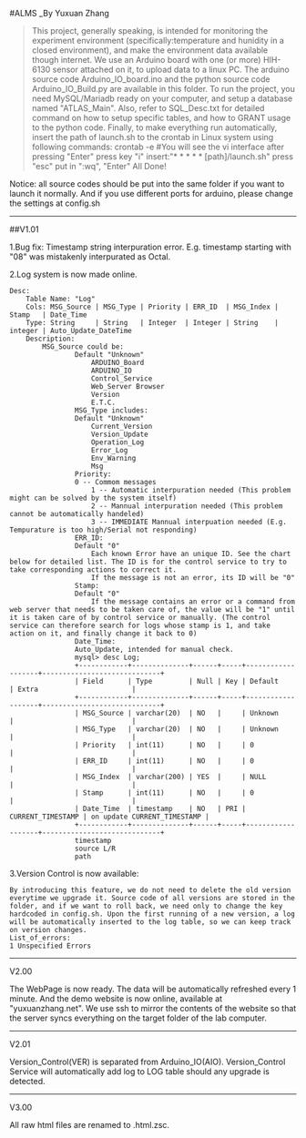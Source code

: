 #ALMS _By Yuxuan Zhang

>This project, generally speaking, is intended for monitoring the experiment environment (specifically:temperature and hunidity in a closed environment), and make the environment data available though internet.
>We use an Arduino board with one (or more) HIH-6130 sensor attached on it, to upload data to a linux PC. The arduino source code Arduino_IO_board.ino and the python source code Arduino_IO_Build.py are available in this folder.
>To run the project, you need MySQL/Mariadb ready on your computer, and setup a database named "ATLAS_Main". Also, refer to SQL_Desc.txt for detailed command on how to setup specific tables, and how to GRANT usage to the python code.
>Finally, to make everything run automatically, insert the path of launch.sh to the crontab in Linux system using following commands:
>	crontab -e #You will see the vi interface after pressing "Enter"
>	press key "i"
>	insert:"* * * * * [path]/launch.sh"
>	press "esc"
>	put in ":wq", "Enter"
>All Done!

Notice: all source codes should be put into the same folder if you want to launch it normally. And if you use different ports for arduino, please change the settings at config.sh

------------------------------------

##V1.01

1.Bug fix: Timestamp string interpuration error. E.g. timestamp starting with "08" was mistakenly interpurated as Octal.

2.Log system is now made online.

	Desc:
		Table Name: "Log"
		Cols: MSG_Source | MSG_Type | Priority | ERR_ID  | MSG_Index | Stamp   | Date_Time
		Type: String     | String   | Integer  | Integer | String    | integer | Auto_Update_DateTime
		Description:
			MSG_Source could be:
				    Default "Unknown"
		    			ARDUINO_Board
						ARDUINO_IO
						Control_Service
						Web_Server Browser
						Version
						E.T.C.
					MSG_Type includes:
					Default "Unknown"
						Current_Version
						Version_Update
						Operation_Log
						Error_Log
						Env_Warning
						Msg
					Priority:
					0 -- Commom messages
						1 -- Automatic interpuration needed (This problem might can be solved by the system itself)
						2 -- Mannual interpuration needed (This problem cannot be automatically handeled)
						3 -- IMMEDIATE Mannual interpuation needed (E.g. Tempurature is too high/Serial not responding)
					ERR_ID:
					Default "0"
					    Each known Error have an unique ID. See the chart below for detailed list. The ID is for the control service to try to take corresponding actions to correct it.
		    		    If the message is not an error, its ID will be "0"
		    		Stamp:
					Default "0"
						If the message contains an error or a command from web server that needs to be taken care of, the value will be "1" until it is taken care of by control service or manually. (The control service can therefore search for logs whose stamp is 1, and take action on it, and finally change it back to 0)
					Date_Time:
					Auto_Update, intended for manual check.
					mysql> desc Log;
					+------------+--------------+------+-----+-------------------+-----------------------------+
					| Field      | Type         | Null | Key | Default           | Extra                       |
					+------------+--------------+------+-----+-------------------+-----------------------------+
					| MSG_Source | varchar(20)  | NO   |     | Unknown           |                             |
					| MSG_Type   | varchar(20)  | NO   |     | Unknown           |                             |
					| Priority   | int(11)      | NO   |     | 0                 |                             |
					| ERR_ID     | int(11)      | NO   |     | 0                 |                             |
					| MSG_Index  | varchar(200) | YES  |     | NULL              |                             |
					| Stamp      | int(11)      | NO   |     | 0                 |                             |
					| Date_Time  | timestamp    | NO   | PRI | CURRENT_TIMESTAMP | on update CURRENT_TIMESTAMP |
					+------------+--------------+------+-----+-------------------+-----------------------------+
					timestamp
					source L/R
					path

3.Version Control is now available:

	By introducing this feature, we do not need to delete the old version everytime we upgrade it. Source code of all versions are stored in the folder, and if we want to roll back, we need only to change the key hardcoded in config.sh. Upon the first running of a new version, a log will be automatically inserted to the log table, so we can keep track on version changes.
	List_of_errors:
	1 Unspecified Errors

------------------------------------

V2.00

The WebPage is now ready. The data will be automatically refreshed every 1 minute. And the demo website is now online, available at "yuxuanzhang.net". We use ssh to mirror the contents of the website so that the server syncs everything on the target folder of the lab computer.

------------------------------------

V2.01

Version_Control(VER) is separated from Arduino_IO(AIO). Version_Control Service will automatically add log to LOG table should any upgrade is detected.

------------------------------------

V3.00

All raw html files are renamed to .html.zsc.